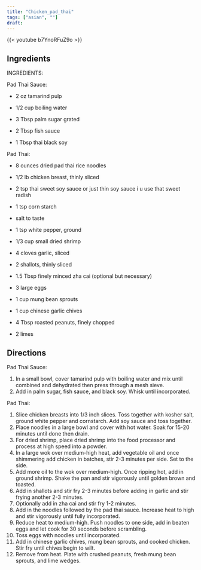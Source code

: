 ```yaml
---
title: "Chicken_pad_thai"
tags: ["asian", ""]
draft:
---
```


{{< youtube b7YnoRFuZ9o  >}}

## Ingredients

INGREDIENTS:

Pad Thai Sauce:

-   2 oz tamarind pulp

-   1/2 cup boiling water

-   3 Tbsp palm sugar grated

-   2 Tbsp fish sauce

-   1 Tbsp thai black soy

Pad Thai:

-   8 ounces dried pad thai rice noodles

-   1/2 lb chicken breast, thinly sliced

-   2 tsp thai sweet soy sauce or just thin soy sauce i u use that sweet radish

-   1 tsp corn starch

-   salt to taste

-   1 tsp white pepper, ground

-   1/3 cup small dried shrimp

-   4 cloves garlic, sliced

-   2 shallots, thinly sliced

-   1.5 Tbsp finely minced zha cai (optional but necessary) 

-   3 large eggs

-   1 cup mung bean sprouts

-   1 cup chinese garlic chives

-   4 Tbsp roasted peanuts, finely chopped

-   2 limes

## Directions

Pad Thai Sauce:

1. In a small bowl, cover tamarind pulp with boiling water and mix until combined and dehydrated then press through a mesh sieve.
2. Add in palm sugar, fish sauce, and black soy. Whisk until incorporated. 

Pad Thai:

1. Slice chicken breasts into 1/3 inch slices. Toss together with kosher salt, ground white pepper and cornstarch. Add soy sauce and toss together. 
2. Place noodles in a large bowl and cover with hot water. Soak for 15-20 minutes until done then drain. 
3. For dried shrimp, place dried shrimp into the food processor and process at high speed into a powder. 
4. In a large wok over medium-high heat, add vegetable oil and once shimmering add chicken in batches, stir 2-3 minutes per side. Set to the side.
5. Add more oil to the wok over medium-high. Once ripping hot, add in ground shrimp. Shake the pan and stir vigorously until golden brown and toasted. 
6. Add in shallots and stir fry 2-3 minutes before adding in garlic and stir frying another 2-3 minutes. 
7. Optionally add in zha cai and stir fry 1-2 minutes. 
8. Add in the noodles followed by the pad thai sauce. Increase heat to high and stir vigorously until fully incorporated.
9. Reduce heat to medium-high. Push noodles to one side, add in beaten eggs and let cook for 30 seconds before scrambling. 
10. Toss eggs with noodles until incorporated. 
11. Add in chinese garlic chives, mung bean sprouts, and cooked chicken. Stir fry until chives begin to wilt. 
12. Remove from heat. Plate with crushed peanuts, fresh mung bean sprouts, and lime wedges. 